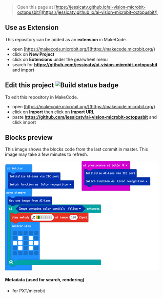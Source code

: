 
> Open this page at [https://jessicatv.github.io/ai-vision-microbit-octopusbit/](https://jessicatv.github.io/ai-vision-microbit-octopusbit/)

## Use as Extension

This repository can be added as an **extension** in MakeCode.

* open [https://makecode.microbit.org/](https://makecode.microbit.org/)
* click on **New Project**
* click on **Extensions** under the gearwheel menu
* search for **https://github.com/jessicatv/ai-vision-microbit-octopusbit** and import

## Edit this project ![Build status badge](https://github.com/jessicatv/ai-vision-microbit-octopusbit/workflows/MakeCode/badge.svg)

To edit this repository in MakeCode.

* open [https://makecode.microbit.org/](https://makecode.microbit.org/)
* click on **Import** then click on **Import URL**
* paste **https://github.com/jessicatv/ai-vision-microbit-octopusbit** and click import

## Blocks preview

This image shows the blocks code from the last commit in master.
This image may take a few minutes to refresh.

![A rendered view of the blocks](https://github.com/jessicatv/ai-vision-microbit-octopusbit/raw/master/.github/makecode/blocks.png)

#### Metadata (used for search, rendering)

* for PXT/microbit
<script src="https://makecode.com/gh-pages-embed.js"></script><script>makeCodeRender("{{ site.makecode.home_url }}", "{{ site.github.owner_name }}/{{ site.github.repository_name }}");</script>
